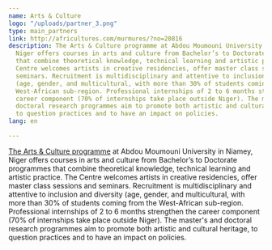 ```yaml
---
name: Arts & Culture
logo: "/uploads/partner_3.png"
type: main_partners
link: http://africultures.com/murmures/?no=20816
description: The Arts & Culture programme at Abdou Moumouni University in Niamey,
  Niger offers courses in arts and culture from Bachelor’s to Doctorate programmes
  that combine theoretical knowledge, technical learning and artistic practice. The
  Centre welcomes artists in creative residencies, offer master class sessions and
  seminars. Recruitment is multidisciplinary and attentive to inclusion and diversity
  (age, gender, and multicultural, with more than 30% of students coming from the
  West-African sub-region. Professional internships of 2 to 6 months strengthen the
  career component (70% of internships take place outside Niger). The master's and
  doctoral research programmes aim to promote both artistic and cultural heritage,
  to question practices and to have an impact on policies.
lang: en

---
```

[The Arts & Culture programme]() at Abdou Moumouni University in Niamey, Niger offers courses in arts and culture from Bachelor’s to Doctorate programmes that combine theoretical knowledge, technical learning and artistic practice. The Centre welcomes artists in creative residencies, offer master class sessions and seminars. Recruitment is multidisciplinary and attentive to inclusion and diversity (age, gender, and multicultural, with more than 30% of students coming from the West-African sub-region. Professional internships of 2 to 6 months strengthen the career component (70% of internships take place outside Niger). The master's and doctoral research programmes aim to promote both artistic and cultural heritage, to question practices and to have an impact on policies.